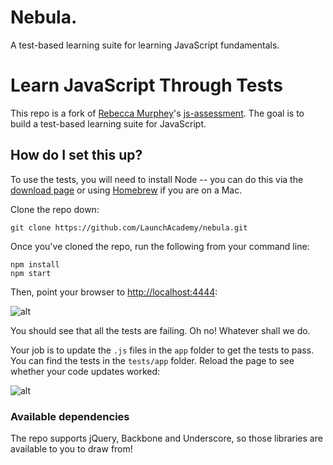 # Nebula.

A test-based learning suite for learning JavaScript fundamentals.

# Learn JavaScript Through Tests

This repo is a fork of [Rebecca Murphey](https://github.com/rmurphey)'s [js-assessment](https://github.com/rmurphey/js-assessment). The goal is to build a test-based learning suite for JavaScript.

## How do I set this up?
To use the tests, you will need to install Node -- you can do this via the
[download page](https://nodejs.org/download/) or using
[Homebrew](http://mxcl.github.com/homebrew/) if you are on a Mac.

Clone the repo down:

```
git clone https://github.com/LaunchAcademy/nebula.git
```

Once you've cloned the repo, run the following from your command line:

```
npm install
npm start
```

Then, point your browser to [http://localhost:4444](http://localhost:4444):

![alt](http://i.imgur.com/uzpfVGV.png)

You should see that all the tests are failing. Oh no! Whatever shall we do.

Your job is to update the `.js` files in the `app` folder to get the tests to pass. You can find the tests in the `tests/app` folder. Reload the page to see whether your code updates worked:

![alt](http://i.imgur.com/IygAP58.png)

### Available dependencies

The repo supports jQuery, Backbone and Underscore, so those libraries are available to you to draw from!
